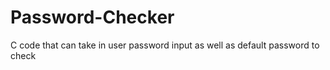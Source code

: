 # Password-Checker
C code that can take in user password input as well as default password to check
